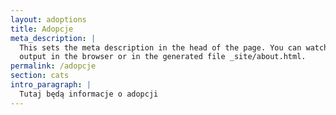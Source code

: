 ```yaml
---
layout: adoptions
title: Adopcje
meta_description: |
  This sets the meta description in the head of the page. You can watch the
  output in the browser or in the generated file _site/about.html.
permalink: /adopcje
section: cats
intro_paragraph: |
  Tutaj będą informacje o adopcji
---
```

